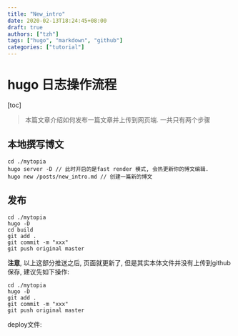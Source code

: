 ```yaml
---
title: "New_intro"
date: 2020-02-13T18:24:45+08:00
draft: true
authors: ["tzh"]
tags: ["hugo", "markdown", "github"]
categories: ["tutorial"]
---
```


# hugo 日志操作流程

[toc]

> 本篇文章介绍如何发布一篇文章并上传到网页端. 一共只有两个步骤

## 本地撰写博文

```shell
cd ./mytopia
hugo server -D // 此时开启的是fast render 模式, 会热更新你的博文编辑.
hugo new /posts/new_intro.md // 创建一篇新的博文
```

## 发布

```shell
cd ./mytopia
hugo -D
cd build
git add .
git commit -m "xxx"
git push original master
```

**注意**, 以上这部分推送之后, 页面就更新了, 但是其实本体文件并没有上传到github保存, 建议先如下操作:

```shell
cd ./mytopia
hugo -D
git add .
git commit -m "xxx"
git push original master
```

deploy文件:
